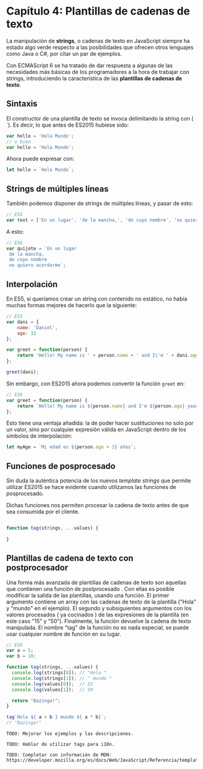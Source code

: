 # Capítulo 4: Plantillas de cadenas de texto

La manipulación de **strings**, o cadenas de texto en JavaScript siempre ha estado algo verde respecto a las posibilidades que ofrecen otros lenguajes como Java o C#, por citar un par de ejemplos. 

Con ECMAScript 6 se ha tratado de dar respuesta a algunas de las necesidades más básicas de los programadores a la hora de trabajar con strings, introduciendo la característica de las **plantillas de cadenas de texto**. 

## Sintaxis
El constructor de una plantilla de texto se invoca delimitando la string con (` ` `). Es decir, lo que antes de ES2015 hubiese sido:

```javascript
var hello = 'Hola Mundo';
// o bien
var hello = 'Hola Mundo';
```

Ahora puede expresar con:

```javascript
let hello = `Hola Mundo`;
```

## Strings de múltiples líneas
También podemos disponer de strings de múltiples líneas, y pasar de esto:

```javascript
// ES5
var text = ['En un lugar', 'de la mancha,', 'de cuyo nombre', 'no quiero acordarme'].join("\n");
```

A esto:

```javascript
// ES6
var quijote = `En un lugar
 de la mancha, 
 de cuyo nombre
 no quiero acordarme`;
```

## Interpolación

En ES5, si queríamos crear un string con contenido no estático, no había muchas formas mejores de hacerlo que la siguiente:

```javascript
// ES5
var dani = {
    name: 'Daniel',
    age: 32
};

var greet = function(person) {
    return 'Hello! My name is ' + person.name + ' and I\'m ' + dani.age + " years old';
};

greet(dani);
```

Sin embargo, con ES2015 ahora podemos convertir la función `greet` en:

```javascript
// ES6
var greet = function(person) {
    return `Hello! My name is ${person.name} and I'm ${person.age} years old`;
};
```

Esto tiene una ventaja añadida: la de poder hacer sustituciones no solo por un valor, sino por cualquier expresión válida en JavaScript dentro de los símbolos de interpolación:

```javascript
let myAge = `Mi edad es ${person.age + 3} años`;
```

## Funciones de posprocesado
Sin duda la auténtica potencia de los nuevos *template strings* que permite utilizar ES2015 se hace evidente cuando utilizamos las funciones de posprocesado.

Dichas funciones nos permiten procesar la cadena de texto antes de que sea consumida por el cliente.

```javascript

function tag(strings, ...values) {
    
}
```

## Plantillas de cadena de texto con postprocesador
Una forma más avanzada de plantillas de cadenas de texto son aquellas que contienen una función de postprocesado . Con ellas es posible modificar la salida de las plantillas, usando una función. El primer argumento contiene un array con las cadenas de texto de la plantilla ("Hola" y "mundo" en el ejemplo). El segundo y subsiguientes argumentos con los valores procesados ( ya cocinados ) de las expresiones de la plantilla (en este caso "15" y "50"). Finalmente, la función devuelve la cadena de texto manipulada. El nombre "tag" de la función no es nada especial, se puede usar cualquier nombre de función en su lugar.

```javascript
// ES6
var a = 5;
var b = 10;

function tag(strings, ...values) {
  console.log(strings[0]); // "Hola "
  console.log(strings[1]); // " mundo "
  console.log(values[0]);  // 15
  console.log(values[1]);  // 50

  return "Bazinga!";
}

tag`Hola ${ a + b } mundo ${ a * b}`;
// "Bazinga!"
```

    TODO: Mejorar los ejemplos y las descripciones. 
    
    TODO: Hablar de utilizar tags para i18n. 
    
    TODO: Completar con información de MDN: https://developer.mozilla.org/es/docs/Web/JavaScript/Referencia/template_strings
    
